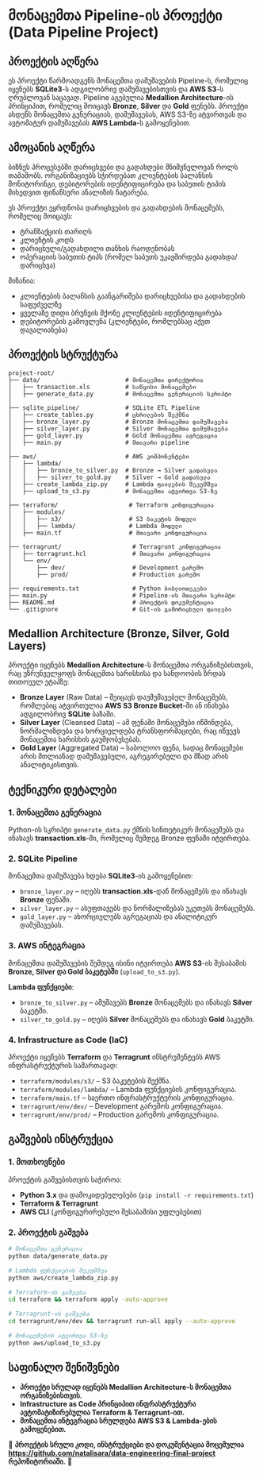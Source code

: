 # მონაცემთა Pipeline-ის პროექტი (Data Pipeline Project)

## პროექტის აღწერა

ეს პროექტი წარმოადგენს მონაცემთა დამუშავების Pipeline-ს, რომელიც იყენებს **SQLite3**-ს ადგილობრივ დამუშავებისთვის და **AWS S3**-ს ღრუბლოვან საცავად. Pipeline აგებულია **Medallion Architecture**-ის პრინციპით, რომელიც მოიცავს **Bronze**, **Silver** და **Gold** ფენებს. პროექტი ახდენს მონაცემთა გენერაციას, დამუშავებას, AWS S3-ზე ატვირთვას და ავტომატურ დამუშავებას **AWS Lambda**-ს გამოყენებით.

## ამოცანის აღწერა
ბიზნეს პროცესებში დარიცხვები და გადახდები მნიშვნელოვან როლს თამაშობს. ორგანიზაციებს სჭირდებათ კლიენტების ბალანსის მონიტორინგი, დებიტორების იდენტიფიცირება და საბუთის ტიპის მიხედვით ფინანსური ანალიზის ჩატარება.

ეს პროექტი ეყრდნობა დარიცხვების და გადახდების მონაცემებს, რომელიც მოიცავს:

- ტრანზაქციის თარიღს
- კლიენტის კოდს
- დარიცხული/გადახდილი თანხის რაოდენობას
- ოპერაციის საბუთის ტიპს (რომელ საბუთს უკავშირდება გადახდა/დარიცხვა)

მიზანია:
- კლიენტების ბალანსის გაანგარიშება დარიცხვებისა და გადახდების საფუძველზე
- ყველაზე დიდი ბრუნვის მქონე კლიენტების იდენტიფიცირება
- დებიტორების გამოვლენა (კლიენტები, რომლებსაც აქვთ დავალიანება)

## **პროექტის სტრუქტურა**

```plaintext
project-root/
├── data/                        # მონაცემთა დირექტორია
│   ├── transaction.xls          # საწყისი მონაცემები
│   ├── generate_data.py         # მონაცემთა გენერაციის სკრიპტი
│
├── sqlite_pipeline/             # SQLite ETL Pipeline
│   ├── create_tables.py         # ცხრილების შექმნა
│   ├── bronze_layer.py          # Bronze მონაცემთა დამუშავება
│   ├── silver_layer.py          # Silver მონაცემთა დამუშავება
│   ├── gold_layer.py            # Gold მონაცემთა აგრეგაცია
│   ├── main.py                  # მთავარი pipeline
│
├── aws/                         # AWS კომპონენტები
│   ├── lambda/
│   │   ├── bronze_to_silver.py  # Bronze → Silver გადასვლა
│   │   ├── silver_to_gold.py    # Silver → Gold გადასვლა
│   ├── create_lambda_zip.py     # Lambda ფაილების შეკუმშვა
│   ├── upload_to_s3.py          # მონაცემთა ატვირთვა S3-ზე
│
├── terraform/                    # Terraform კონფიგურაცია
│   ├── modules/
│   │   ├── s3/                   # S3 ბაკეტის მოდული
│   │   ├── lambda/               # Lambda მოდული
│   ├── main.tf                   # მთავარი კონფიგურაცია
│
├── terragrunt/                    # Terragrunt კონფიგურაცია
│   ├── terragrunt.hcl             # მთავარი კონფიგურაცია
│   └── env/
│       ├── dev/                   # Development გარემო
│       ├── prod/                  # Production გარემო
│
├── requirements.txt               # Python ბიბლიოთეკები
├── main.py                        # Pipeline-ის მთავარი სკრიპტი
├── README.md                      # პროექტის დოკუმენტაცია
└── .gitignore                     # Git-ის გამორიცხული ფაილები
```

## **Medallion Architecture (Bronze, Silver, Gold Layers)**

პროექტი იყენებს **Medallion Architecture**-ს მონაცემთა ორგანიზებისთვის, რაც უზრუნველყოფს მონაცემთა ხარისხისა და სანდოობის ზრდას თითოეულ ეტაპზე:

- **Bronze Layer** (Raw Data) – შეიცავს დაუმუშავებელ მონაცემებს, რომლებიც ატვირთულია **AWS S3 Bronze Bucket**-ში ან ინახება ადგილობრივ **SQLite** ბაზაში.
- **Silver Layer** (Cleansed Data) – ამ ფენაში მონაცემები იწმინდება, ნორმალიზდება და ხორციელდება ტრანსფორმაციები, რაც იწვევს მონაცემთა ხარისხის გაუმჯობესებას.
- **Gold Layer** (Aggregated Data) – საბოლოო ფენა, სადაც მონაცემები არის მთლიანად დამუშავებული, აგრეგირებული და მზად არის ანალიტიკისთვის.

## **ტექნიკური დეტალები**

### 1. **მონაცემთა გენერაცია**
Python-ის სკრიპტი `generate_data.py` ქმნის სინთეტიკურ მონაცემებს და ინახავს **transaction.xls**-ში, რომელიც შემდეგ Bronze ფენაში იტვირთება.

### 2. **SQLite Pipeline**
მონაცემთა დამუშავება ხდება **SQLite3**-ის გამოყენებით:
- `bronze_layer.py` – იღებს **transaction.xls**-დან მონაცემებს და ინახავს **Bronze** ფენაში.
- `silver_layer.py` – ასუფთავებს და ნორმალიზებას უკეთებს მონაცემებს.
- `gold_layer.py` – ახორციელებს აგრეგაციას და ანალიტიკურ დამუშავებას.

### 3. **AWS ინტეგრაცია**
მონაცემთა დამუშავების შემდეგ ისინი იტვირთება **AWS S3**-ის შესაბამის **Bronze, Silver და Gold ბაკეტებში** (`upload_to_s3.py`).

**Lambda ფუნქციები**:
- `bronze_to_silver.py` – ამუშავებს **Bronze** მონაცემებს და ინახავს **Silver** ბაკეტში.
- `silver_to_gold.py` – იღებს **Silver** მონაცემებს და ინახავს **Gold** ბაკეტში.

### 4. **Infrastructure as Code (IaC)**
პროექტი იყენებს **Terraform** და **Terragrunt** ინსტრუმენტებს AWS ინფრასტრუქტურის სამართავად:
- `terraform/modules/s3/` – S3 ბაკეტების შექმნა.
- `terraform/modules/lambda/` – Lambda ფუნქციების კონფიგურაცია.
- `terraform/main.tf` – საერთო ინფრასტრუქტურის კონფიგურაცია.
- `terragrunt/env/dev/` – Development გარემოს კონფიგურაცია.
- `terragrunt/env/prod/` – Production გარემოს კონფიგურაცია.

## **გაშვების ინსტრუქცია**

### **1. მოთხოვნები**
პროექტის გაშვებისთვის საჭიროა:
- **Python 3.x** და დამოკიდებულებები (`pip install -r requirements.txt`)
- **Terraform & Terragrunt**
- **AWS CLI** (კონფიგურირებული შესაბამისი უფლებებით)

### **2. პროექტის გაშვება**
```bash
# მონაცემთა გენერაცია
python data/generate_data.py

# Lambda ფუნქციების შეკუმშვა
python aws/create_lambda_zip.py

# Terraform-ის გაშვება
cd terraform && terraform apply -auto-approve

# Terragrunt-ის გაშვება
cd terragrunt/env/dev && terragrunt run-all apply --auto-approve

# მონაცემების ატვირთვა S3-ზე
python aws/upload_to_s3.py
```

## **საფინალო შენიშვნები**
- **პროექტი სრულად იყენებს Medallion Architecture-ს მონაცემთა ორგანიზებისთვის.**
- **Infrastructure as Code პრინციპით ინფრასტრუქტურა ავტომატიზირებულია Terraform & Terragrunt-ით.**
- **მონაცემთა ინტეგრაცია სრულდება AWS S3 & Lambda-ების გამოყენებით.**

📌 **პროექტის სრული კოდი, ინსტრუქციები და დოკუმენტაცია მოცემულია https://github.com/natalisara/data-engineering-final-project რეპოზიტორიაში.** 🚀




